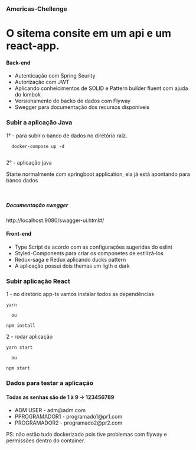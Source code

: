 ### Americas-Chellenge

<h1>O sitema consite em um api e um react-app.</h1>

<h4>Back-end </h4>

<ul>
  <li>Autenticação com Spring Seurity </li>
  <li>Autorização com JWT </li>
  <li>Aplicando conheicimentos de SOLID e Pattern builder fluent  com ajuda do lombok </li>
   <li>Versionamento do backo de dados com Flyway </li>
    <li>Swegger para documentação dos recursos disponíveis </li>
</ul>

### Subir a aplicação Java </br>

<p>1° - para subir o banco de dados no diretório raiz. </p>


``````
  docker-compose up -d
  

``````

2° - aplicação java </br>
 <p> Starte normalmente com springboot application, ela já está apontando para banco dados </br>
</p></br>

<h5> Documentação swegger </h5>
<p>http://localhost:9080/swagger-ui.html#/</p>
  
<h4> Front-end </h4>
 
 <ul>
  <li>Type Script de acordo com as configurações sugeridas do eslint </li>
  <li>Styled-Components para criar os componetes de estilizá-los</li>
  <li>Redux-saga e Redux aplicando ducks pattern </li>
  <li>A aplicação possui dois themas um ligth e dark </li>
</ul>



### Subir aplicação React </br>


1 - no diretório app-ts vamos instalar todos as dependências

``````
yarn 

  ou 
  
npm install
``````

2 - rodar aplicação
``````
yarn start 

  ou 

npm start
``````


<h3> Dados para testar a aplicação </h3>

<h4> Todas as senhas são de 1 à 9 -> 123456789 </h4>
 
 <ul>
  <li> ADM USER - adm@adm.com </li>
  <li>PPROGRAMADOR1 - programado1@pr1.com</li>
  <li>PROGRAMADOR2 - programado2@pr2.com </li>
</ul>


  PS: não estão tudo dockerizado pois tive problemas com flyway e permissões dentro do container. </br>
